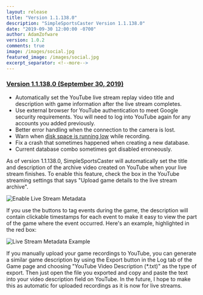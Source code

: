 ```yaml
---
layout: release
title: "Version 1.1.138.0"
description: "SimpleSportsCaster Version 1.1.138.0"
date: "2019-09-30 12:00:00 -0700"
author: AdamZofware
version: 1.0.2
comments: true
image: /images/social.jpg
featured_image: /images/social.jpg
excerpt_separator: <!--more-->
---
```


### [Version 1.1.138.0 (September 30, 2019)]({{page.url}})
* Automatically set the YouTube live stream replay video title and description with game information after the live stream completes.
* Use external browser for YouTube authentication to meet Google security requirements. You will need to log into YouTube again for any accounts you added previously.
* Better error handling when the connection to the camera is lost.
* Warn when [disk space is running low](/assets/posts/low-disk-space.png) while recording.
* Fix a crash that sometimes happened when creating a new database.
* Current database combo sometimes got disabled erroneously.

<!--more-->

As of version 1.1.138.0, SimpleSportsCaster will automatically set the title and description of the archive video created on YouTube when your live stream finishes. To enable this feature, check the box in the YouTube streaming settings that says "Upload game details to the live stream archive".

![Enable Live Stream Metadata](/assets/posts/live-stream-metadata-1.png)

If you use the buttons to tag events during the game, the description will contain clickable timestamps for each event to make it easy to view the part of the game where the event occurred. Here's an example, highlighted in the red box:

![Live Stream Metadata Example](/assets/posts/live-stream-metadata-2.jpg)

If you manually upload your game recordings to YouTube, you can generate a similar game description by using the Export button in the Log tab of the Game page and choosing "YouTube Video Description (*.txt)" as the type of export. Then just open the file you exported and copy and paste the text into your video description field on YouTube. In the future, I hope to make this as automatic for uploaded recordings as it is now for live streams.
